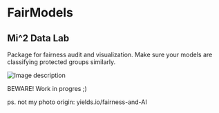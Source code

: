 # FairModels
## Mi^2 Data Lab

Package for fairness audit and visualization. Make sure your models are classifying protected groups similarly. 

![Image description](https://uploads.yields.io/a01e2f/bias.png)

BEWARE! Work in progres ;) 



ps. not my photo
origin: yields.io/fairness-and-AI
